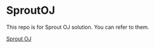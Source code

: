 <h1>SproutOJ</h1>

<p>This repo is for Sprout OJ solution. You can refer to them.</p>
<a href="https://neoj.sprout.tw/">Sprout OJ</a>
